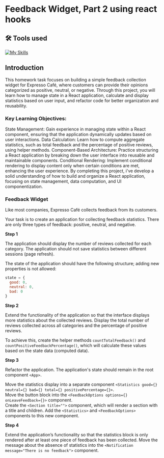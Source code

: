 # Feedback Widget, Part 2 using react hooks

## 🛠 Tools used

[![My Skills](https://skillicons.dev/icons?i=html,css,js,react,npm,webpack,vscode)](https://skillicons.dev)

## Introduction

This homework task focuses on building a simple feedback collection widget for Expresso Café, where customers can provide their opinions categorized as positive, neutral, or negative. Through this project, you will learn how to manage state in a React application, calculate and display statistics based on user input, and refactor code for better organization and reusability.

### Key Learning Objectives:

State Management: Gain experience in managing state within a React component, ensuring that the application dynamically updates based on user interactions.
Data Calculation: Learn how to compute aggregate statistics, such as total feedback and the percentage of positive reviews, using helper methods.
Component-Based Architecture: Practice structuring a React application by breaking down the user interface into reusable and maintainable components.
Conditional Rendering: Implement conditional rendering to display content only when certain conditions are met, enhancing the user experience.
By completing this project, i've develop a solid understanding of how to build and organize a React application, focusing on state management, data computation, and UI componentization.

### Feedback Widget  
Like most companies, Expresso Café collects feedback from its customers.

Your task is to create an application for collecting feedback statistics. There are only three types of feedback: positive, neutral, and negative.

**Step 1**

The application should display the number of reviews collected for each category. The application should not save statistics between different sessions (page refresh).

The state of the application should have the following structure; adding new properties is not allowed:

```javascript
state = {
  good: 0,
  neutral: 0,
  bad: 0
}
```

**Step 2**

Extend the functionality of the application so that the interface displays more statistics about the collected reviews. Display the total number of reviews collected across all categories and the percentage of positive reviews.

To achieve this, create the helper methods `countTotalFeedback()` and `countPositiveFeedbackPercentage()`, which will calculate these values based on the state data (computed data).

**Step 3**

Refactor the application. The application's state should remain in the root component `<App>`.

Move the statistics display into a separate component `<Statistics good={} neutral={} bad={} total={} positivePercentage={}>`.  
Move the button block into the `<FeedbackOptions options={} onLeaveFeedback={}>` component.  
Create the `<Section title="">` component, which will render a section with a title and children. Add the `<Statistics>` and `<FeedbackOptions>` components to this new component.

**Step 4**

Extend the application’s functionality so that the statistics block is only rendered after at least one piece of feedback has been collected. Move the message about the absence of statistics into the `<Notification message="There is no feedback">` component.
